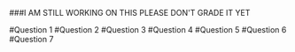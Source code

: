 ###I AM STILL WORKING ON THIS PLEASE DON'T GRADE IT YET

#Question 1
#Question 2
#Question 3
#Question 4
#Question 5
#Question 6
#Question 7
